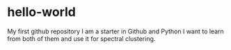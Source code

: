 # hello-world
My first github repository
I am a starter in Github and Python
I want to learn from both of them and use it for spectral clustering.
